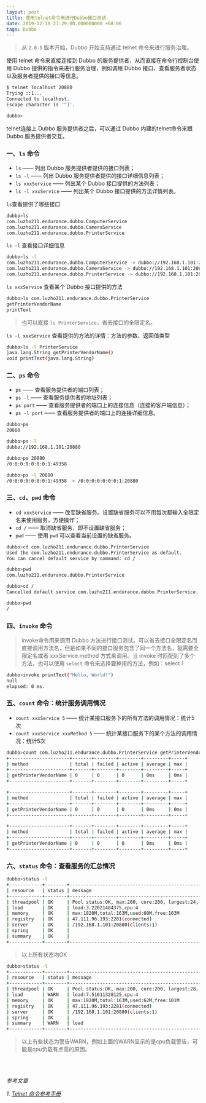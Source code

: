 ```yaml
---
layout: post
title: 使用telnet命令来进行Dubbo接口测试
date: 2019-12-10 23:29:00.000000000 +08:00
tags: Dubbo
---
```


>从 `2.0.5` 版本开始，Dubbo 开始支持通过 telnet 命令来进行服务治理。

使用 telnet 命令来直接连接到 Dubbo 的服务提供者，从而直接在命令行控制台使用 Dubbo 提供的指令来进行服务治理，例如调用 Dubbo 接口、查看服务者状态以及服务者提供的接口等信息。

```bash
$ telnet localhost 20880
Trying ::1...
Connected to localhost.
Escape character is '^]'.

dubbo>
```

telnet连接上 Dubbo 服务提供者之后，可以通过 Dubbo 内建的telnet命令来跟 Dubbo 服务提供者交互。

### 一、`ls` 命令

- `ls` —— 列出 Dubbo 服务提供者提供的接口列表；
- `ls -l` —— 列出 Dubbo 服务提供者提供的接口详细信息列表；
- `ls xxxService` —— 列出某个 Dubbo 接口提供的方法列表；
- `ls -l xxxService` —— 列出某个 Dubbo 接口提供的方法详情列表。

`ls`查看提供了哪些接口

```bash
dubbo>ls
com.luzho211.endurance.dubbo.ComputerService
com.luzho211.endurance.dubbo.CameraService
com.luzho211.endurance.dubbo.PrinterService
```

`ls -l` 查看接口详细信息

```bash
dubbo>ls -l
com.luzho211.endurance.dubbo.ComputerService -> dubbo://192.168.1.101:20880/com.luzho211.endurance.dubbo.ComputerService?anyhost=true&application=dubbo-telnet-service&bind.ip=192.168.1.101&bind.port=20880&dubbo=2.6.2&generic=false&interface=com.luzho211.endurance.dubbo.ComputerService&methods=getComputerType,restart&pid=33024&side=provider&timestamp=1576075027350
com.luzho211.endurance.dubbo.CameraService -> dubbo://192.168.1.101:20880/com.luzho211.endurance.dubbo.CameraService?anyhost=true&application=dubbo-telnet-service&bind.ip=192.168.1.101&bind.port=20880&dubbo=2.6.2&generic=false&interface=com.luzho211.endurance.dubbo.CameraService&methods=getCameraVendorName,getCameraColor&pid=33024&side=provider&timestamp=1576075022280
com.luzho211.endurance.dubbo.PrinterService -> dubbo://192.168.1.101:20880/com.luzho211.endurance.dubbo.PrinterService?anyhost=true&application=dubbo-telnet-service&bind.ip=192.168.1.101&bind.port=20880&dubbo=2.6.2&generic=false&interface=com.luzho211.endurance.dubbo.PrinterService&methods=getPrinterVendorName,printText&pid=33024&side=provider&timestamp=1576075006858
```

`ls xxxService` 查看某个 Dubbo 接口提供的方法

```bash
dubbo>ls com.luzho211.endurance.dubbo.PrinterService
getPrinterVendorName
printText
```

>也可以直接 `ls PrinterService`，省去接口的全限定名。

`ls -l xxxService` 查看提供的方法的详情：方法的参数、返回值类型
 
```bash
dubbo>ls -l PrinterService
java.lang.String getPrinterVendorName()
void printText(java.lang.String)
```

### 二、`ps` 命令

- `ps` —— 查看服务提供者的端口列表；
- `ps -l` —— 查看服务提供者的地址列表；
- `ps port` —— 查看服务提供者的端口上的连接信息（连接的客户端信息）；
- `ps -l port` —— 查看服务提供者的端口上的连接详细信息。

```bash
dubbo>ps
20880

dubbo>ps -l
dubbo://192.168.1.101:20880

dubbo>ps 20880
/0:0:0:0:0:0:0:1:49358

dubbo>ps -l 20880
/0:0:0:0:0:0:0:1:49358 -> /0:0:0:0:0:0:0:1:20880
```

### 三、`cd`、`pwd` 命令

- `cd xxxService` —— 改变缺省服务。设置缺省服务可以不用每次都输入全限定名来使用服务，方便操作；
- `cd /` —— 取消缺省服务，即不设置缺省服务；
- `pwd` —— 使用 `pwd` 可以查看当前设置的缺省服务。

```bash
dubbo>cd com.luzho211.endurance.dubbo.PrinterService
Used the com.luzho211.endurance.dubbo.PrinterService as default.
You can cancel default service by command: cd /

dubbo>pwd
com.luzho211.endurance.dubbo.PrinterService

dubbo>cd /
Cancelled default service com.luzho211.endurance.dubbo.PrinterService.

dubbo>pwd
/
```

### 四、`invoke` 命令

>invoke命令用来调用 Dubbo 方法进行接口测试。可以省去接口全限定名而直接调用方法名，但是如果不同的接口服务包含了同一个方法名，就需要全限定名或者 xxxService.method 方式来调用。当 invoke 时匹配到了多个方法，也可以使用 `select` 命令来选择要掉用的方法，例如：select 1

```bash
dubbo>invoke printText("Hello, World!")
null
elapsed: 0 ms.
```

### 五、`count` 命令：统计服务调用情况

- `count xxxService 5` —— 统计某接口服务下的所有方法的调用情况：统计5次
- `count xxxService xxxMethod 5` —— 统计某接口服务下的某个方法的调用情况：统计5次

```bash
dubbo>count com.luzho211.endurance.dubbo.PrinterService getPrinterVendorName 3
+----------------------+-------+--------+--------+---------+-----+
| method               | total | failed | active | average | max |
+----------------------+-------+--------+--------+---------+-----+
| getPrinterVendorName | 0     | 0      | 0      | 0ms     | 0ms |
+----------------------+-------+--------+--------+---------+-----+

+----------------------+-------+--------+--------+---------+-----+
| method               | total | failed | active | average | max |
+----------------------+-------+--------+--------+---------+-----+
| getPrinterVendorName | 0     | 0      | 0      | 0ms     | 0ms |
+----------------------+-------+--------+--------+---------+-----+

+----------------------+-------+--------+--------+---------+-----+
| method               | total | failed | active | average | max |
+----------------------+-------+--------+--------+---------+-----+
| getPrinterVendorName | 0     | 0      | 0      | 0ms     | 0ms |
+----------------------+-------+--------+--------+---------+-----+
```

### 六、`status` 命令：查看服务的汇总情况

```bash
dubbo>status -l
+------------+--------+--------------------------------------------------------+
| resource   | status | message                                                |
+------------+--------+--------------------------------------------------------+
| threadpool | OK     | Pool status:OK, max:200, core:200, largest:24, active:1, task:24, service port: 20880 |
| load       | OK     | load:3.22021484375,cpu:4                               |
| memory     | OK     | max:1820M,total:163M,used:60M,free:103M                |
| registry   | OK     | 47.111.96.193:2281(connected)                          |
| server     | OK     | /192.168.1.101:20880(clients:1)                        |
| spring     | OK     |                                                        |
| summary    | OK     |                                                        |
+------------+--------+--------------------------------------------------------+
```

>以上所有状态均OK

```bash
dubbo>status -l
+------------+--------+--------------------------------------------------------+
| resource   | status | message                                                |
+------------+--------+--------------------------------------------------------+
| threadpool | OK     | Pool status:OK, max:200, core:200, largest:28, active:1, task:28, service port: 20880 |
| load       | WARN   | load:7.51611328125,cpu:4                               |
| memory     | OK     | max:1820M,total:163M,used:62M,free:101M                |
| registry   | OK     | 47.111.96.193:2281(connected)                          |
| server     | OK     | /192.168.1.101:20880(clients:1)                        |
| spring     | OK     |                                                        |
| summary    | WARN   | load                                                   |
+------------+--------+--------------------------------------------------------+
```

>以上有些状态为警告WARN，例如上面的WARN显示的是cpu负载警告，可能是cpu负载有点高的原因。

<br /><br />

*参考文章*

*1. [Telnet 命令参考手册](http://dubbo.apache.org/zh-cn/docs/user/references/telnet.html)* <br />